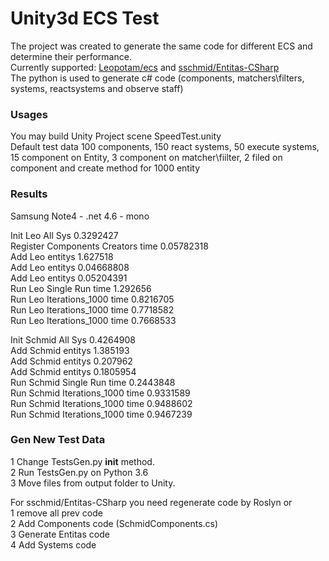 # Unity3d ECS Test

The project was created to generate the same code for different ECS and determine their performance.  
Currently supported: [Leopotam/ecs](https://github.com/Leopotam/ecs) and [sschmid/Entitas-CSharp](https://github.com/sschmid/Entitas-CSharp)  
The python is used to generate c# code (components, matchers\filters, systems, reactsystems and observe staff)  

### Usages

You may build Unity Project scene SpeedTest.unity  
Default test data 100 components, 150 react systems, 50 execute systems, 15 component on Entity, 3 component on matcher\fiilter, 2 filed on component and create method for 1000 entity  

### Results

Samsung Note4 - .net 4.6 - mono 

Init Leo All Sys 0.3292427  
Register Components Creators time 0.05782318  
Add Leo entitys 1.627518  
Add Leo entitys 0.04668808  
Add Leo entitys 0.05204391  
Run Leo Single Run time 1.292656  
Run Leo Iterations_1000 time 0.8216705  
Run Leo Iterations_1000 time 0.7718582  
Run Leo Iterations_1000 time 0.7668533  

Init Schmid All Sys 0.4264908  
Add Schmid entitys 1.385193  
Add Schmid entitys 0.207962  
Add Schmid entitys 0.1805954  
Run Schmid Single Run time 0.2443848  
Run Schmid Iterations_1000 time 0.9331589  
Run Schmid Iterations_1000 time 0.9488602  
Run Schmid Iterations_1000 time 0.9467239  


### Gen New Test Data

1 Change TestsGen.py  __init__ method.  
2 Run TestsGen.py on Python 3.6  
3 Move files from output folder to Unity.  

For sschmid/Entitas-CSharp you need regenerate code by Roslyn or  
1 remove all prev code  
2 Add Components code (SchmidComponents.cs)  
3 Generate Entitas code  
4 Add Systems code  
